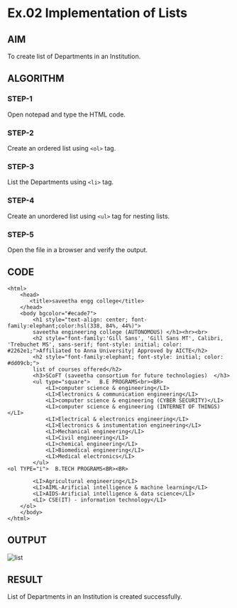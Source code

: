 # Ex.02 Implementation of Lists
## AIM
  To create list of Departments in an Institution.

## ALGORITHM
### STEP-1
  Open notepad and type the HTML code.

### STEP-2
  Create an ordered list using ```<ol>``` tag.

### STEP-3
  List the Departments using ```<li>``` tag.

### STEP-4
  Create an unordered list using ```<ul>``` tag for nesting lists.

### STEP-5
  Open the file in a browser and verify the output.
  
## CODE
```
<html>
    <head>
       <title>saveetha engg college</title> 
    </head>
    <body bgcolor="#ecade7">
        <h1 style="text-align: center; font-family:elephant;color:hsl(338, 84%, 44%)">
        saveetha engineering college (AUTONOMOUS) </h1><hr><br>
        <h2 style="font-family:'Gill Sans', 'Gill Sans MT', Calibri, 'Trebuchet MS', sans-serif; font-style: initial; color: #2262e1;">Affiliated to Anna University| Approved by AICTE</h2>
        <h2 style="font-family:elephant; font-style: initial; color: #dd09cb;">
        list of courses offered</h2>
        <h3>SCoFT (saveetha consortium for future technologies)  </h3>
        <ul type="square">   B.E PROGRAMS<br><BR>
            <LI>computer science & engineering</LI>
            <LI>Electronics & communication engineering</LI>
            <LI>computer science & engineering (CYBER SECURITY)</LI>
            <LI>computer science & engineering (INTERNET OF THINGS)</LI>
            <LI>Electrical & electronics engineering</LI>
            <LI>Electronics & instumentation engineering</LI>
            <LI>Mechanical engineering</LI>
            <LI>Civil engineering</LI>
            <LI>chemical engineering</LI>
            <LI>Biomedical engineering</LI>
            <LI>Medical electronics</LI>
        </ul>
<ol TYPE="i">  B.TECH PROGRAMS<BR><BR>

        <LI>Agricultural engineering</LI>    
        <LI>AIML-Arificial intelligence & machine learning</LI>
        <LI>AIDS-Arificial intelligence & data science</LI>
        <LI> CSE(IT) - information technology</LI>
    </ol>
    </body>
</html>
```
## OUTPUT
![list](https://github.com/vishwaK2327/Ex02_Web-Design/assets/165984295/a97428d7-c136-44b4-951d-d85515313ad7)


## RESULT
  List of Departments in an Institution is created successfully.

